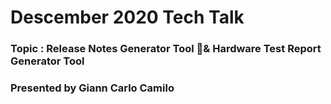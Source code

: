 # Descember 2020 Tech Talk
### Topic : Release Notes Generator Tool & Hardware Test Report Generator Tool
### Presented by Giann Carlo Camilo
